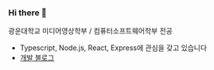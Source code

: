### Hi there 👋

<!--
**jho2301/jho2301** is a ✨ _special_ ✨ repository because its `README.md` (this file) appears on your GitHub profile.

Here are some ideas to get you started:

- 🔭 I’m currently working on ...
- 🌱 I’m currently learning ...
- 👯 I’m looking to collaborate on ...
- 🤔 I’m looking for help with ...
- 💬 Ask me about ...
- 📫 How to reach me: ...
- 😄 Pronouns: ...
- ⚡ Fun fact: ...
-->
광운대학교 미디어영상학부 / 컴퓨터소프트웨어학부 전공
<!-- -  - 42Seoul에서 공부 중 (`2020.02` ~ )
- 1일 1알고리즘! (`20.07.31` ~ )-->
- Typescript, Node.js, React, Express에 관심을 갖고 있습니다
- [개발 블로그](https://onwah.tistory.com/)

